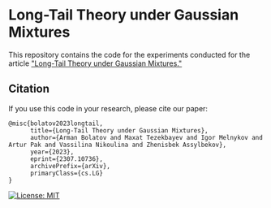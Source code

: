 # Long-Tail Theory under Gaussian Mixtures

This repository contains the code for the experiments conducted for the article ["Long-Tail Theory under Gaussian Mixtures."](https://arxiv.org/abs/2307.10736)

## Citation
If you use this code in your research, please cite our paper:
```
@misc{bolatov2023longtail,
      title={Long-Tail Theory under Gaussian Mixtures}, 
      author={Arman Bolatov and Maxat Tezekbayev and Igor Melnykov and Artur Pak and Vassilina Nikoulina and Zhenisbek Assylbekov},
      year={2023},
      eprint={2307.10736},
      archivePrefix={arXiv},
      primaryClass={cs.LG}
}
```

[![License: MIT](https://img.shields.io/badge/License-MIT-yellow.svg)](https://github.com/armanbolatov/long_tail/blob/main/LICENSE)